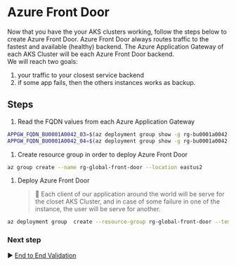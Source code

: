 # Azure Front Door

Now that you have the your AKS clusters working, follow the steps below to create Azure Front Door.
Azure Front Door always routes traffic to the fastest and available (healthy) backend. The Azure Application Gateway of each AKS Cluster will be each Azure Front Door backend.  
We will reach two goals:

1. your traffic to your closest service backend
1. if some app fails, then the others instances works as backup.

## Steps

1. Read the FQDN values from each Azure Application Gateway

```bash
APPGW_FQDN_BU0001A0042_03=$(az deployment group show -g rg-bu0001a0042-03 -n  spoke-BU0001A0042-04 --query properties.outputs.appGwFqdn.value -o tsv)
APPGW_FQDN_BU0001A0042_04=$(az deployment group show -g rg-bu0001a0042-04 -n spoke-BU0001A0042-04 --query properties.outputs.appGwFqdn.value -o tsv)

```

1. Create resource group in order to deploy Azure Front Door

```bash
az group create --name rg-global-front-door --location eastus2
```

1. Deploy Azure Front Door
   > :book: Each client of our application around the world will be serve for the closet AKS Cluster, and in case of some failure in one of the instance, the user will be serve for another.

```bash
az deployment group  create --resource-group rg-global-front-door --template-file "https://raw.githubusercontent.com/mspnp/aks-secure-baseline/main/frontdoor-stamp.json"  --name "fd-001" --parameters backendNames="['${APPGW_FQDN_BU0001A0042_03}','${APPGW_FQDN_BU0001A0042_04}']"
```

### Next step

:arrow_forward: [End to End Validation](./11-validation.md)
